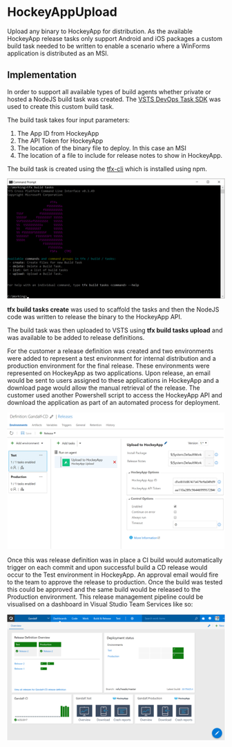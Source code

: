 # HockeyAppUpload

Upload any binary to HockeyApp for distribution. As the available HockeyApp release tasks only support Android and iOS packages a custom build task needed to be written to enable a scenario where a WinForms application is distributed as an MSI.

## Implementation

In order to support all available types of build agents whether private or hosted a NodeJS build task was created. The [VSTS DevOps Task SDK](https://github.com/Microsoft/vsts-task-lib) was used to create this custom build task.

The build task takes four input parameters:

1. The App ID from HockeyApp
2. The API Token for HockeyApp
3. The location of the binary file to deploy. In this case an MSI
4. The location of a file to include for release notes to show in HockeyApp.

The build task is created using the [tfx-cli](https://github.com/Microsoft/tfs-cli) which is installed using npm.

![Image of tfx](/images/tfx.png)

**tfx build tasks create** was used to scaffold the tasks and then the NodeJS code was written to release the binary to the HockeyApp API.

The build task was then uploaded to VSTS using **tfx build tasks upload** and was available to be added to release definitions. 

For the customer a release definition was created and two environments were added to represent a test environment for internal distribution and a production environment for the final release. These environments were represented on HockeyApp as two applications. Upon release, an email would be sent to users assigned to these applications in HockeyApp and a download page would allow the manual retrieval of the release. The customer used another Powershell script to access the HockeyApp API and download the application as part of an automated process for deployment.

![Image of tfx](/images/hockeyappreleasedefinition.png)

Once this was release definition was in place a CI build would automatically trigger on each commit and upon successful build a CD release would occur to the Test environment in HockeyApp. An approval email would fire to the team to approve the release to production. Once the build was tested this could be approved and the same build would be released to the Production environment. This release management pipeline could be visualised on a dashboard in Visual Studio Team Services like so:

![Image of tfx](/images/hockeyappdashboard.png)

